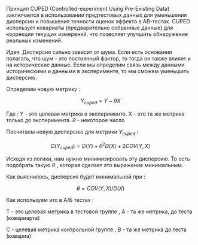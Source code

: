 Принцип CUPED (Controlled-experiment Using Pre-Existing Data) заключается в использовании предтестовых данных для уменьшения дисперсии и повышения точности оценок эффекта в AB-тестах. CUPED использует ковариаты (предварительно собранные данные) для коррекции текущих измерений, что позволяет улучшить обнаружение реальных изменений.

Идея. Дисперсия сильно зависит от шума. Если есть основания полагать, что шум - это постоянный фактор, то тогда он также влияет и на исторические данные. Если мы определим связь между данными историческими и данными в эксперименте, то мы сможем уменьшить дисперсию. 

Определим новую метрику : 

$$
{Y_{cuped}} = Y - {\theta}X
$$

Где : 
Y - это целевая метрика в эксперименте. 
X - это та же метрика только до эксперимента. 
${\theta}$ - некоторое число 

Посчитаем новую дисперсию для метрики ${Y_{cuped}}$ : 

$$
D({Y_{cuped}}) = D(Y) + {\theta}^2D(X) + 2COV(Y,X)
$$

Исходя из логики, нам нужно минимизировать эту дисперсию. То есть подобрать такую ${\theta}$ , которая сделает это выражение минимальным. 

Как выяснилось, дисперсия будет минимальной при : 

$$
\theta = COV(Y,X) / D(X)
$$







Как используем это в А/Б тестах : 

Т - это целевая метрика в тестовой группе , А - та же метрика, до теста (ковариарта)

С - целевая метрика  контрольной группе , B - та же метрика до теста (ковариа)